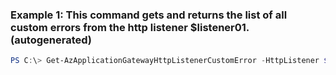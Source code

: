 ### Example 1: This command gets and returns the list of all custom errors from the http listener $listener01. (autogenerated)
```powershell
PS C:\> Get-AzApplicationGatewayHttpListenerCustomError -HttpListener $listener
```

